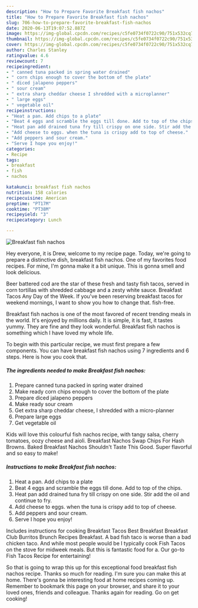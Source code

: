 ```yaml
---
description: "How to Prepare Favorite Breakfast fish nachos"
title: "How to Prepare Favorite Breakfast fish nachos"
slug: 706-how-to-prepare-favorite-breakfast-fish-nachos
date: 2020-06-13T19:07:52.887Z
image: https://img-global.cpcdn.com/recipes/c5fe0734f0722c90/751x532cq70/breakfast-fish-nachos-recipe-main-photo.jpg
thumbnail: https://img-global.cpcdn.com/recipes/c5fe0734f0722c90/751x532cq70/breakfast-fish-nachos-recipe-main-photo.jpg
cover: https://img-global.cpcdn.com/recipes/c5fe0734f0722c90/751x532cq70/breakfast-fish-nachos-recipe-main-photo.jpg
author: Charles Stanley
ratingvalue: 4.6
reviewcount: 7
recipeingredient:
- " canned tuna packed in spring water drained"
- " corn chips enough to cover the bottom of the plate"
- " diced jalapeno peppers"
- " sour cream"
- " extra sharp cheddar cheese I shredded with a microplanner"
- " large eggs"
- " vegetable oil"
recipeinstructions:
- "Heat a pan. Add chips to a plate"
- "Beat 4 eggs and scramble the eggs till done. Add to top of the chips."
- "Heat pan add drained tuna fry till crispy on one side. Stir add the oil and continue to fry."
- "Add cheese to eggs. when the tuna is crispy add to top of cheese."
- "Add peppers and sour cream."
- "Serve I hope you enjoy!"
categories:
- Recipe
tags:
- breakfast
- fish
- nachos

katakunci: breakfast fish nachos 
nutrition: 158 calories
recipecuisine: American
preptime: "PT17M"
cooktime: "PT38M"
recipeyield: "3"
recipecategory: Lunch

---
```



![Breakfast fish nachos](https://img-global.cpcdn.com/recipes/c5fe0734f0722c90/751x532cq70/breakfast-fish-nachos-recipe-main-photo.jpg)

Hey everyone, it is Drew, welcome to my recipe page. Today, we're going to prepare a distinctive dish, breakfast fish nachos. One of my favorites food recipes. For mine, I'm gonna make it a bit unique. This is gonna smell and look delicious.

Beer battered cod are the star of these fresh and tasty fish tacos, served in corn tortillas with shredded cabbage and a zesty white sauce. Breakfast Tacos Any Day of the Week. If you&#39;ve been reserving breakfast tacos for weekend mornings, I want to show you how to change that. fish-free.

Breakfast fish nachos is one of the most favored of recent trending meals in the world. It's enjoyed by millions daily. It is simple, it is fast, it tastes yummy. They are fine and they look wonderful. Breakfast fish nachos is something which I have loved my whole life.


To begin with this particular recipe, we must first prepare a few components. You can have breakfast fish nachos using 7 ingredients and 6 steps. Here is how you cook that.

<!--inarticleads1-->

##### The ingredients needed to make Breakfast fish nachos:

1. Prepare  canned tuna packed in spring water drained
1. Make ready  corn chips enough to cover the bottom of the plate
1. Prepare  diced jalapeno peppers
1. Make ready  sour cream
1. Get  extra sharp cheddar cheese, I shredded with a micro-planner
1. Prepare  large eggs
1. Get  vegetable oil


Kids will love this colourful fish nachos recipe, with tangy salsa, cherry tomatoes, oozy cheese and aioli. Breakfast Nachos Swap Chips For Hash Browns. Baked Breakfast Nachos Shouldn&#39;t Taste This Good. Super flavorful and so easy to make! 

<!--inarticleads2-->

##### Instructions to make Breakfast fish nachos:

1. Heat a pan. Add chips to a plate
1. Beat 4 eggs and scramble the eggs till done. Add to top of the chips.
1. Heat pan add drained tuna fry till crispy on one side. Stir add the oil and continue to fry.
1. Add cheese to eggs. when the tuna is crispy add to top of cheese.
1. Add peppers and sour cream.
1. Serve I hope you enjoy!


Includes instructions for cooking Breakfast Tacos Best Breakfast Breakfast Club Burritos Brunch Recipes Breakfast. A bad fish taco is worse than a bad chicken taco. And while most people would be I typically cook Fish Tacos on the stove for midweek meals. But this is fantastic food for a. Our go-to Fish Tacos Recipe for entertaining! 

So that is going to wrap this up for this exceptional food breakfast fish nachos recipe. Thanks so much for reading. I'm sure you can make this at home. There's gonna be interesting food at home recipes coming up. Remember to bookmark this page on your browser, and share it to your loved ones, friends and colleague. Thanks again for reading. Go on get cooking!
